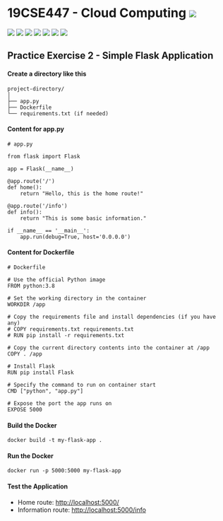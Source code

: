 # 19CSE447 - Cloud Computing ![](https://img.shields.io/badge/-Live-brightgreen)
![](https://img.shields.io/badge/Batch-20EEE-lightgreen) ![](https://img.shields.io/badge/Batch-20ELC-lightgreen) ![](https://img.shields.io/badge/Batch-20CCE-lightgreen) ![](https://img.shields.io/badge/Batch-20ECE-lightgreen) ![](https://img.shields.io/badge/UG-blue) ![](https://img.shields.io/badge/Subject-Cloud-blue) ![](https://img.shields.io/badge/Subject-Elective-purple)  <br/>

## Practice Exercise 2 - Simple Flask Application

#### Create a directory like this

```
project-directory/
│
├── app.py
├── Dockerfile
└── requirements.txt (if needed)
```

#### Content for app.py

```
# app.py

from flask import Flask

app = Flask(__name__)

@app.route('/')
def home():
    return "Hello, this is the home route!"

@app.route('/info')
def info():
    return "This is some basic information."

if __name__ == '__main__':
    app.run(debug=True, host='0.0.0.0')
```

#### Content for Dockerfile

```
# Dockerfile

# Use the official Python image
FROM python:3.8

# Set the working directory in the container
WORKDIR /app

# Copy the requirements file and install dependencies (if you have any)
# COPY requirements.txt requirements.txt
# RUN pip install -r requirements.txt

# Copy the current directory contents into the container at /app
COPY . /app

# Install Flask
RUN pip install Flask

# Specify the command to run on container start
CMD ["python", "app.py"]

# Expose the port the app runs on
EXPOSE 5000
```

#### Build the Docker

```
docker build -t my-flask-app .
```

#### Run the Docker 

```
docker run -p 5000:5000 my-flask-app
```

#### Test the Application
- Home route: [http://localhost:5000/](http://localhost:5000/)
- Information route: [http://localhost:5000/info](http://localhost:5000/info)
